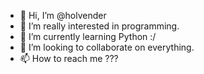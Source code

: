 - 👋 Hi, I’m @holvender
- 👀 I’m really interested in programming.
- 🌱 I’m currently learning Python :/
- 💞️ I’m looking to collaborate on everything.
- 📫 How to reach me ???

<!---
holvender/holvender is a ✨ special ✨ repository because its `README.md` (this file) appears on your GitHub profile.
You can click the Preview link to take a look at your changes.
--->
